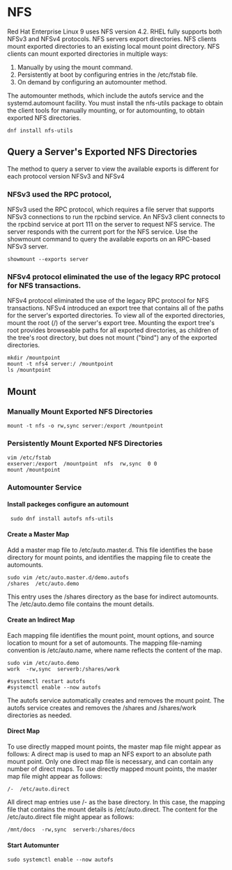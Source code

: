 # NFS
Red Hat Enterprise Linux 9 uses NFS version 4.2. RHEL fully supports both NFSv3 and NFSv4 protocols.
NFS servers export directories. NFS clients mount exported directories to an existing local mount point directory. NFS clients can mount exported directories in multiple ways:

1. Manually by using the mount command.
2. Persistently at boot by configuring entries in the /etc/fstab file.
3. On demand by configuring an automounter method.

The automounter methods, which include the autofs service and the systemd.automount facility.
You must install the nfs-utils package to obtain the client tools for manually mounting, or for automounting, to obtain exported NFS directories.
````
dnf install nfs-utils
````
## Query a Server's Exported NFS Directories
The method to query a server to view the available exports is different for each protocol version NFSv3 and NFSv4

### NFSv3 used the RPC protocol,
NFSv3 used the RPC protocol, which requires a file server that supports NFSv3 connections to run the rpcbind service. 
An NFSv3 client connects to the rpcbind service at port 111 on the server to request NFS service.
The server responds with the current port for the NFS service. 
Use the showmount command to query the available exports on an RPC-based NFSv3 server.
````
showmount --exports server
````
### NFSv4 protocol eliminated the use of the legacy RPC protocol for NFS transactions.
NFSv4 protocol eliminated the use of the legacy RPC protocol for NFS transactions.
NFSv4 introduced an export tree that contains all of the paths for the server's exported directories. 
To view all of the exported directories, mount the root (/) of the server's export tree. Mounting the export tree's 
root provides browseable paths for all exported directories, as children of the tree's root directory, but does not mount ("bind") any of the exported directories.
````
mkdir /mountpoint
mount -t nfs4 server:/ /mountpoint
ls /mountpoint
````

## Mount

### Manually Mount Exported NFS Directories
````
mount -t nfs -o rw,sync server:/export /mountpoint
````

### Persistently Mount Exported NFS Directories
````
vim /etc/fstab
exserver:/export  /mountpoint  nfs  rw,sync  0 0
mount /mountpoint
````

### Automounter Service

####  Install packeges configure an automount 
````
 sudo dnf install autofs nfs-utils

````

#### Create a Master Map
Add a master map file to /etc/auto.master.d. This file identifies the base directory for mount points, and identifies the mapping file to create the automounts.
````
sudo vim /etc/auto.master.d/demo.autofs
/shares  /etc/auto.demo
````
This entry uses the /shares directory as the base for indirect automounts. The /etc/auto.demo file contains the mount details.

#### Create an Indirect Map
Each mapping file identifies the mount point, mount options, and source location to mount for a set of automounts.
The mapping file-naming convention is /etc/auto.name, where name reflects the content of the map.
````
sudo vim /etc/auto.demo
work  -rw,sync  serverb:/shares/work

#systemctl restart autofs
#systemctl enable --now autofs

````
The autofs service automatically creates and removes the mount point. The autofs service creates and removes the /shares and /shares/work directories as needed.

#### Direct Map
To use directly mapped mount points, the master map file might appear as follows:
A direct map is used to map an NFS export to an absolute path mount point. Only one direct map file is necessary, and can contain any number of direct maps.
To use directly mapped mount points, the master map file might appear as follows:

````
/-  /etc/auto.direct
````
All direct map entries use /- as the base directory. In this case, the mapping file that contains the mount details is /etc/auto.direct.
The content for the /etc/auto.direct file might appear as follows:
````
/mnt/docs  -rw,sync  serverb:/shares/docs
````
#### Start Automunter
````
sudo systemctl enable --now autofs
````
